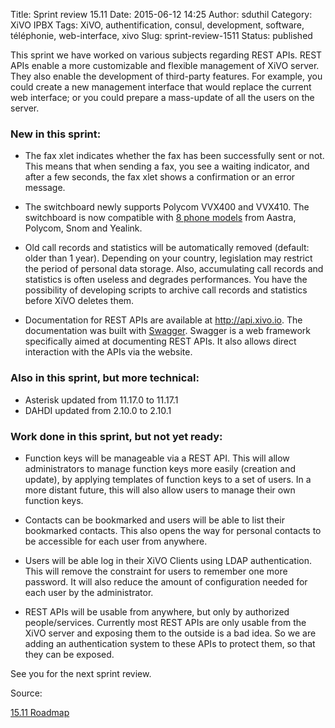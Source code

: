 Title: Sprint review 15.11
Date: 2015-06-12 14:25
Author: sduthil
Category: XiVO IPBX
Tags: XiVO, authentification, consul, development, software, téléphonie, web-interface, xivo
Slug: sprint-review-1511
Status: published

This sprint we have worked on various subjects regarding REST APIs. REST
APIs enable a more customizable and flexible management of XiVO server.
They also enable the development of third-party features. For example,
you could create a new management interface that would replace the
current web interface; or you could prepare a mass-update of all the
users on the server.

### New in this sprint:

-   The fax xlet indicates whether the fax has been successfully sent
    or not. This means that when sending a fax, you see a waiting
    indicator, and after a few seconds, the fax xlet shows a
    confirmation or an error message.

<!-- -->

-   The switchboard newly supports Polycom VVX400 and VVX410. The
    switchboard is now compatible with [8 phone
    models](http://documentation.xivo.io/en/latest/administration/switchboard/switchboard.html#supported-devices "8 phone models")
    from Aastra, Polycom, Snom and Yealink.

<!-- -->

-   Old call records and statistics will be automatically removed
    (default: older than 1 year). Depending on your country, legislation
    may restrict the period of personal data storage. Also, accumulating
    call records and statistics is often useless and
    degrades performances. You have the possibility of developing
    scripts to archive call records and statistics before XiVO
    deletes them.

<!-- -->

-   Documentation for REST APIs are available at <http://api.xivo.io>.
    The documentation was built with
    [Swagger](http://petstore.swagger.io/ "Swagger"). Swagger is a web
    framework specifically aimed at documenting REST APIs. It also
    allows direct interaction with the APIs via the website.

### Also in this sprint, but more technical:

-   Asterisk updated from 11.17.0 to 11.17.1
-   DAHDI updated from 2.10.0 to 2.10.1

### Work done in this sprint, but not yet ready:

-   Function keys will be manageable via a REST API. This will allow
    administrators to manage function keys more easily (creation and
    update), by applying templates of function keys to a set of users.
    In a more distant future, this will also allow users to manage their
    own function keys.

<!-- -->

-   Contacts can be bookmarked and users will be able to list their
    bookmarked contacts. This also opens the way for personal contacts
    to be accessible for each user from anywhere.

<!-- -->

-   Users will be able log in their XiVO Clients using
    LDAP authentication. This will remove the constraint for users to
    remember one more password. It will also reduce the amount of
    configuration needed for each user by the administrator.

<!-- -->

-   REST APIs will be usable from anywhere, but only by
    authorized people/services. Currently most REST APIs are only usable
    from the XiVO server and exposing them to the outside is a bad idea.
    So we are adding an authentication system to these APIs to protect
    them, so that they can be exposed.

See you for the next sprint review.

Source:

[15.11 Roadmap](http://projects.xivo.io/versions/227 "15.11 Roadmap")

</p>

